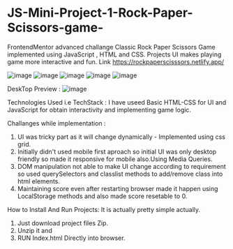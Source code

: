 # JS-Mini-Project-1-Rock-Paper-Scissors-game-
FrontendMentor advanced challange Classic Rock Paper Scissors Game implemented using JavaScript , HTML and CSS. Projects UI makes playing game more interactive and fun.
Link https://rockpaperscisssors.netlify.app/

  ![image](https://user-images.githubusercontent.com/106526534/181801503-0d06855e-2b76-4361-9ce6-ef00abcf46d2.png) 
  ![image](https://user-images.githubusercontent.com/106526534/181801586-552ee3a6-dc67-470d-a9ec-100b7d2f46db.png)
  ![image](https://user-images.githubusercontent.com/106526534/181801702-138c0522-3aee-44d9-a4f6-934bcf510689.png)
  ![image](https://user-images.githubusercontent.com/106526534/181801740-01bfe15d-3ca0-42af-8e37-faf0e23637c3.png)
  ![image](https://user-images.githubusercontent.com/106526534/181801839-1bb6e5dc-8ea5-40a3-a1c0-9812fa61fce5.png)

DeskTop Preview :
![image](https://user-images.githubusercontent.com/106526534/181802252-a6fd0680-6a06-407e-a85e-69eb7052ce4d.png)


Technologies Used i.e TechStack :
  I have useed Basic HTML-CSS for UI and JavaScript for obtain interactivity and implementing game logic.

Challanges while implementation : 
  1. UI was tricky part as it will change dynamically - Implemented using css grid.
  2. Initially didn't used mobile first aproach so initial UI was only desktop friendly so made it responsive for mobile also.Using Media Queries.
  3.  DOM manipulation not able to make UI change according to requirement so used querySelectors and classlist methods to add/remove class into html             elements.
  4. Maintaining score even after restarting browser made it happen using LocalStorage methods and also made score resetable to 0.

How to Install And Run Projects:
  It is actually pretty simple actually.
  1. Just download project files Zip.
  2. Unzip it and
  3. RUN Index.html Directly into browser.
